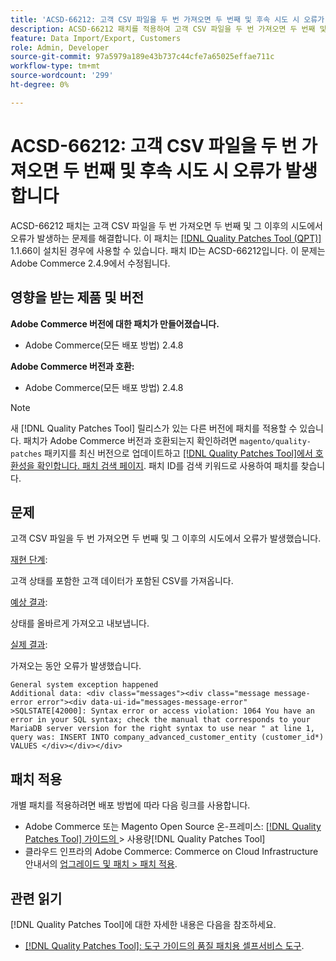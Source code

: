 ```yaml
---
title: 'ACSD-66212: 고객 CSV 파일을 두 번 가져오면 두 번째 및 후속 시도 시 오류가 발생합니다'
description: ACSD-66212 패치를 적용하여 고객 CSV 파일을 두 번 가져오면 두 번째 및 그 이후의 시도에서 오류가 발생하는 Adobe Commerce 문제를 해결합니다.
feature: Data Import/Export, Customers
role: Admin, Developer
source-git-commit: 97a5979a189e43b737c44cfe7a65025effae711c
workflow-type: tm+mt
source-wordcount: '299'
ht-degree: 0%

---
```



# ACSD-66212: 고객 CSV 파일을 두 번 가져오면 두 번째 및 후속 시도 시 오류가 발생합니다

ACSD-66212 패치는 고객 CSV 파일을 두 번 가져오면 두 번째 및 그 이후의 시도에서 오류가 발생하는 문제를 해결합니다. 이 패치는 [[!DNL Quality Patches Tool (QPT)]](/help/tools/quality-patches-tool/quality-patches-tool-to-self-serve-quality-patches.md) 1.1.66이 설치된 경우에 사용할 수 있습니다. 패치 ID는 ACSD-66212입니다. 이 문제는 Adobe Commerce 2.4.9에서 수정됩니다.

## 영향을 받는 제품 및 버전

**Adobe Commerce 버전에 대한 패치가 만들어졌습니다.**

* Adobe Commerce(모든 배포 방법) 2.4.8

**Adobe Commerce 버전과 호환:**

* Adobe Commerce(모든 배포 방법) 2.4.8

>[!NOTE]
>
>새 [!DNL Quality Patches Tool] 릴리스가 있는 다른 버전에 패치를 적용할 수 있습니다. 패치가 Adobe Commerce 버전과 호환되는지 확인하려면 `magento/quality-patches` 패키지를 최신 버전으로 업데이트하고 [[!DNL Quality Patches Tool]에서 호환성을 확인합니다. 패치 검색 페이지](https://experienceleague.adobe.com/tools/commerce-quality-patches/index.html). 패치 ID를 검색 키워드로 사용하여 패치를 찾습니다.

## 문제

고객 CSV 파일을 두 번 가져오면 두 번째 및 그 이후의 시도에서 오류가 발생했습니다.

<u>재현 단계</u>:

고객 상태를 포함한 고객 데이터가 포함된 CSV를 가져옵니다.

<u>예상 결과</u>:

상태를 올바르게 가져오고 내보냅니다.

<u>실제 결과</u>:

가져오는 동안 오류가 발생했습니다.

```
General system exception happened
Additional data: <div class="messages"><div class="message message-error error"><div data-ui-id="messages-message-error" >SQLSTATE[42000]: Syntax error or access violation: 1064 You have an error in your SQL syntax; check the manual that corresponds to your MariaDB server version for the right syntax to use near " at line 1, query was: INSERT INTO company_advanced_customer_entity (customer_id*) VALUES </div></div></div>
```

## 패치 적용

개별 패치를 적용하려면 배포 방법에 따라 다음 링크를 사용합니다.

* Adobe Commerce 또는 Magento Open Source 온-프레미스: [[!DNL Quality Patches Tool]  가이드의 ](/help/tools/quality-patches-tool/usage.md)> 사용량[!DNL Quality Patches Tool]
* 클라우드 인프라의 Adobe Commerce: Commerce on Cloud Infrastructure 안내서의 [업그레이드 및 패치 > 패치 적용](https://experienceleague.adobe.com/docs/commerce-cloud-service/user-guide/develop/upgrade/apply-patches.html).

## 관련 읽기

[!DNL Quality Patches Tool]에 대한 자세한 내용은 다음을 참조하세요.

* [[!DNL Quality Patches Tool]: 도구 가이드의 품질 패치용 셀프서비스 도구](/help/tools/quality-patches-tool/quality-patches-tool-to-self-serve-quality-patches.md).
